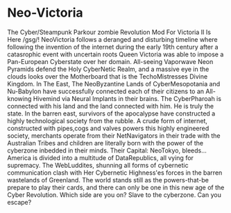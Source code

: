 # Neo-Victoria
The Cyber/Steampunk Parkour zombie Revolution Mod For Victoria II Is Here /gsg/!  NeoVictoria follows a deranged and disturbing timeline where following the invention of the internet during the early 19th century after a catasrophic event with uncertain roots Queen Victoria was able to impose a Pan-European Cyberstate over her domain. All-seeing Vaporwave Neon Pyramids defend the Holy CyberNetic Realm, and a massive eye in the clouds looks over the Motherboard that is the TechoMistresses Divine Kingdom.  In The East, The NeoByzantine Lands of CyberMesopotania and Nu-Babylon have successfully connected each of their citizens to an All-knowing Hivemind via Neural Implants in their brains. The CyberPharoah is connected with his land and the land connected with him. He is truly the state.  In the barren east, survivors of the apocalypse have constructed a highly technological society from the rubble. A crude form of internet, constructed with pipes,cogs and valves powers this highly engineered society, merchants operate from their NetNavigators in their trade with the Australian Tribes and children are literally born with the power of the cyberzone inbedded in their minds. Their Capital: NeoTokyo, bleeds…  America is divided into a multitude of DataRepublics, all vying for supremacy. The WebLuddites, shunning all forms of cybernetic communication clash with Her Cybernetic Highness'es forces in the barren wastelands of Greenland.  The world stands still as the powers-that-be prepare to play their cards, and there can only be one in this new age of the Cyber Revolution. Which side are you on?  Slave to the cyberzone. Can you escape?
